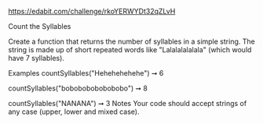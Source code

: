 https://edabit.com/challenge/rkoYERWYDt32qZLvH

Count the Syllables

Create a function that returns the number of syllables in a simple string. The string is made up of short repeated words like "Lalalalalalala" (which would have 7 syllables).

Examples
countSyllables("Hehehehehehe") ➞ 6

countSyllables("bobobobobobobobo") ➞ 8

countSyllables("NANANA") ➞ 3
Notes
Your code should accept strings of any case (upper, lower and mixed case).
